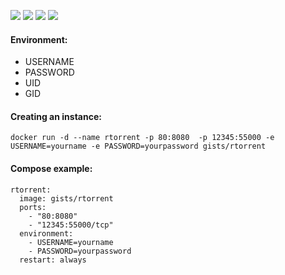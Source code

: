 ![](https://img.shields.io/badge/rtorrent-0.9.6-brightgreen.svg) ![](https://img.shields.io/badge/Alpine-3.4-brightgreen.svg) ![](https://img.shields.io/docker/stars/gists/rtorrent.svg) ![](https://img.shields.io/docker/pulls/gists/rtorrent.svg)

#### Environment:

- USERNAME
- PASSWORD
- UID
- GID

#### Creating an instance:

    docker run -d --name rtorrent -p 80:8080  -p 12345:55000 -e USERNAME=yourname -e PASSWORD=yourpassword gists/rtorrent

#### Compose example:

    rtorrent:
      image: gists/rtorrent
      ports:
        - "80:8080"
        - "12345:55000/tcp"
      environment:
        - USERNAME=yourname
        - PASSWORD=yourpassword
      restart: always
